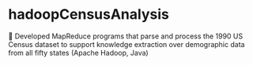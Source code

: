 # hadoopCensusAnalysis
	Developed MapReduce programs that parse and process the 1990 US Census dataset to support knowledge extraction over demographic data from all fifty states (Apache Hadoop, Java)
